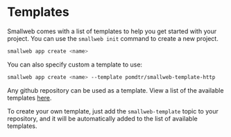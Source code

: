 # Templates

Smallweb comes with a list of templates to help you get started with your project. You can use the `smallweb init` command to create a new project.

```sh
smallweb app create <name>
```

You can also specify custom a template to use:

```sh
smallweb app create <name> --template pomdtr/smallweb-template-http
```

Any github repository can be used as a template. View a list of the available templates [here](https://github.com/topic/smallweb-template).

To create your own template, just add the `smallweb-template` topic to your repository, and it will be automatically added to the list of available templates.
